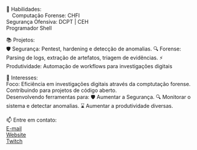 🔧 Habilidades:<br>
  &nbsp;&nbsp;&nbsp;&nbsp;Computação Forense: CHFI<br>
  Segurança Ofensiva: DCPT | CEH<br>
  Programador Shell

📚 Projetos:<br>
  🛡️ Segurança: Pentest, hardening e detecção de anomalias.
  🔍 Forense: Parsing de logs, extração de artefatos, triagem de evidências.
  ⚡ Produtividade: Automação de workflows para investigações digitais

🎯 Interesses:<br>
Foco: Eficiência em investigações digitais através da comptutação forense.<br>
Contribuindo para projetos de código aberto.<br>
Desenvolvendo ferramentas para:
🛡️ Aumentar a Segurança.
🔍 Monitorar o sistema e detectar anomalias.
⌛ Aumentar a produtividade diversas.

📫 Entre em contato:<br>
[E-mail](ts.sigla@gmail.com)<br>
[Website](https://tsigla.github.io/site/)<br>
[Twitch](https://www.twitch.tv/osigla)
